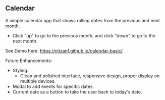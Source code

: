 ## Calendar

A simple calendar app that shows rolling dates from the previous and next month.
  - Click "up" to go to the previous month, and click "down" to go to the next month.

See Demo here: https://nitzanf.github.io/calendar-basic/

Future Enhancements:
  - Styling:
    - Clean and polished interface, responsive design, proper display on multiple devices.
  - Modal to add events for specific dates.
  - Current date as a button to take the user back to today's date.